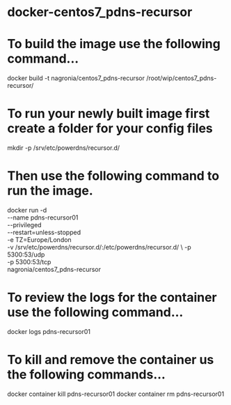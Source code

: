 # docker-centos7_pdns-recursor

# To build the image use the following command...
docker build -t nagronia/centos7_pdns-recursor /root/wip/centos7_pdns-recursor/

# To run your newly built image first create a folder for your config files 
mkdir -p /srv/etc/powerdns/recursor.d/

# Then use the following command to run the image.
docker run -d \
  --name pdns-recursor01 \
  --privileged \
  --restart=unless-stopped \
  -e TZ=Europe/London \
  -v /srv/etc/powerdns/recursor.d/:/etc/powerdns/recursor.d/ \ 
  -p 5300:53/udp \
  -p 5300:53/tcp \
  nagronia/centos7_pdns-recursor

# To review the logs for the container use the following command...
docker logs pdns-recursor01 

# To kill and remove the container us the following commands...
docker container kill pdns-recursor01
docker container rm pdns-recursor01



